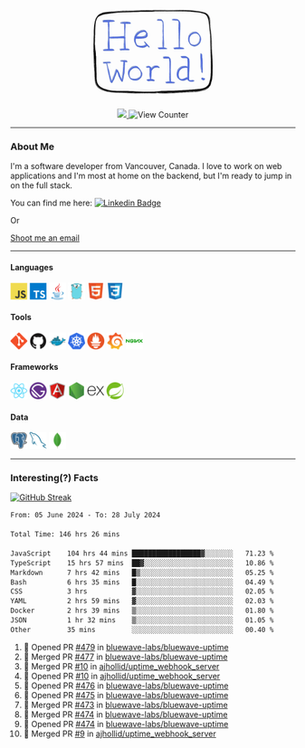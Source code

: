 <div align="center">
    <img src="./img/hello_world.webp" height="200px" width="">
    <div>
        <a href="https://www.linkedin.com/in/ajhollid">
            <img src="https://img.shields.io/badge/LinkedIn-blue"/>
        </a>
        <img src="https://komarev.com/ghpvc/?username=ajhollid&color=yellow" alt="View Counter">
    </div>
</div>

---

### About Me

I'm a software developer from Vancouver, Canada. I love to work on web applications and I'm most at home on the backend, but I'm ready to jump in on the full stack.

You can find me here: [![Linkedin Badge](https://img.shields.io/badge/-ajhollid-blue?style=flat&logo=Linkedin&logoColor=white)](https://www.linkedin.com/in/ajhollid)

Or

[Shoot me an email](mailto:ajhollid@gmail.com)

---

#### Languages

<div>
    <img src="./img/devicons/javascript-original.svg" width=30 height=30 alt="JavaScript">
    <img src="/img/devicons/typescript-original.svg" width=30 height=30 alt="TypeScript">
    <img src="./img/devicons/java-original.svg" width=30 height=30 alt="Java">
    <img src="./img/devicons/go-original.svg" width=30 height=30 alt="Golang">
    <img src="./img/devicons/html5-original.svg" width=30 height=30 alt="HTML 5">
    <img src="./img/devicons/css3-original.svg" width=30 height=30 alt="CSS 3">
</div>

#### Tools

<div>
    <img src="./img/devicons/git-original.svg" width=30 height=30 alt="Git">
    <img src="./img/devicons/github-original.svg" width=30 height=30 alt="Github">
    <img src="./img/devicons/docker-original.svg" width=30 
    height=30 alt="Docker">
    <img src="./img/devicons/kubernetes-original.svg" width=30 height=30 alt="K8">
    <img src="./img/devicons/prometheus-original.svg" width=30 height=30 alt="Prometheus">
    <img src="./img/devicons/grafana-original.svg" width=30 height=30 alt="Grafana">
    <img src="./img/devicons/nginx-original.svg" width=30 height=30 alt="Nginx">
</div>

#### Frameworks

<div>
    <img src="./img/devicons/react-original.svg" width=30 height=30 alt="React">
    <img src="./img/devicons/gatsby-original.svg" width=30 height=30 alt="Gatsby">
    <img src="./img/devicons/angularjs-original.svg" width=30 height=30 alt="AngularJS">
    <img src="./img/devicons/nodejs-original.svg" width=30 height=30 alt="NodeJS">
    <img src="./img/devicons/express-original.svg" width=30 height=30 alt="Express">
    <img src="./img/devicons/spring-original.svg" width=30 height=30 alt="Spring">
</div>

#### Data

<div>
    <img src="./img/devicons/postgresql-original.svg" width=30 height=30 alt="Postgresql">
    <img src="./img/devicons/mysql-original.svg" width=30 height=30 alt="Mysql">
    <img src="./img/devicons/mongodb-original.svg" width=30 height=30 alt="MongoDB">
</div>

---

### Interesting(?) Facts

[![GitHub Streak](http://github-readme-streak-stats.herokuapp.com?user=ajhollid)](https://git.io/streak-stats)

 <!--START_SECTION:waka-->

```txt
From: 05 June 2024 - To: 28 July 2024

Total Time: 146 hrs 26 mins

JavaScript    104 hrs 44 mins █████████████████▓░░░░░░░   71.23 %
TypeScript    15 hrs 57 mins  ██▓░░░░░░░░░░░░░░░░░░░░░░   10.86 %
Markdown      7 hrs 42 mins   █▒░░░░░░░░░░░░░░░░░░░░░░░   05.25 %
Bash          6 hrs 35 mins   █░░░░░░░░░░░░░░░░░░░░░░░░   04.49 %
CSS           3 hrs           ▓░░░░░░░░░░░░░░░░░░░░░░░░   02.05 %
YAML          2 hrs 59 mins   ▓░░░░░░░░░░░░░░░░░░░░░░░░   02.03 %
Docker        2 hrs 39 mins   ▒░░░░░░░░░░░░░░░░░░░░░░░░   01.80 %
JSON          1 hr 32 mins    ▒░░░░░░░░░░░░░░░░░░░░░░░░   01.05 %
Other         35 mins         ░░░░░░░░░░░░░░░░░░░░░░░░░   00.40 %
```

<!--END_SECTION:waka-->


<!--START_SECTION:activity-->
1. 💪 Opened PR [#479](https://github.com/bluewave-labs/bluewave-uptime/pull/479) in [bluewave-labs/bluewave-uptime](https://github.com/bluewave-labs/bluewave-uptime)
2. 🎉 Merged PR [#477](https://github.com/bluewave-labs/bluewave-uptime/pull/477) in [bluewave-labs/bluewave-uptime](https://github.com/bluewave-labs/bluewave-uptime)
3. 🎉 Merged PR [#10](https://github.com/ajhollid/uptime_webhook_server/pull/10) in [ajhollid/uptime_webhook_server](https://github.com/ajhollid/uptime_webhook_server)
4. 💪 Opened PR [#10](https://github.com/ajhollid/uptime_webhook_server/pull/10) in [ajhollid/uptime_webhook_server](https://github.com/ajhollid/uptime_webhook_server)
5. 💪 Opened PR [#476](https://github.com/bluewave-labs/bluewave-uptime/pull/476) in [bluewave-labs/bluewave-uptime](https://github.com/bluewave-labs/bluewave-uptime)
6. 💪 Opened PR [#475](https://github.com/bluewave-labs/bluewave-uptime/pull/475) in [bluewave-labs/bluewave-uptime](https://github.com/bluewave-labs/bluewave-uptime)
7. 🎉 Merged PR [#473](https://github.com/bluewave-labs/bluewave-uptime/pull/473) in [bluewave-labs/bluewave-uptime](https://github.com/bluewave-labs/bluewave-uptime)
8. 🎉 Merged PR [#474](https://github.com/bluewave-labs/bluewave-uptime/pull/474) in [bluewave-labs/bluewave-uptime](https://github.com/bluewave-labs/bluewave-uptime)
9. 💪 Opened PR [#474](https://github.com/bluewave-labs/bluewave-uptime/pull/474) in [bluewave-labs/bluewave-uptime](https://github.com/bluewave-labs/bluewave-uptime)
10. 🎉 Merged PR [#9](https://github.com/ajhollid/uptime_webhook_server/pull/9) in [ajhollid/uptime_webhook_server](https://github.com/ajhollid/uptime_webhook_server)
<!--END_SECTION:activity-->
